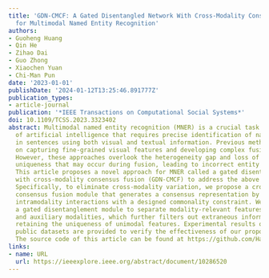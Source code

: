 ```yaml
---
title: 'GDN-CMCF: A Gated Disentangled Network With Cross-Modality Consensus Fusion
  for Multimodal Named Entity Recognition'
authors:
- Guoheng Huang
- Qin He
- Zihao Dai
- Guo Zhong
- Xiaochen Yuan
- Chi-Man Pun
date: '2023-01-01'
publishDate: '2024-01-12T13:25:46.891777Z'
publication_types:
- article-journal
publication: '*IEEE Transactions on Computational Social Systems*'
doi: 10.1109/TCSS.2023.3323402
abstract: Multimodal named entity recognition (MNER) is a crucial task in social systems
  of artificial intelligence that requires precise identification of named entities
  in sentences using both visual and textual information. Previous methods have focused
  on capturing fine-grained visual features and developing complex fusion procedures.
  However, these approaches overlook the heterogeneity gap and loss of original modality
  uniqueness that may occur during fusion, leading to incorrect entity identification.
  This article proposes a novel approach for MNER called a gated disentangled network
  with cross-modality consensus fusion (GDN-CMCF) to address the above challenges.
  Specifically, to eliminate cross-modality variation, we propose a cross-modality
  consensus fusion module that generates a consensus representation by learning inter-and
  intramodality interactions with a designed commonality constraint. We then introduce
  a gated disentanglement module to separate modality-relevant features from support
  and auxiliary modalities, which further filters out extraneous information while
  retaining the uniqueness of unimodal features. Experimental results on two real
  public datasets are provided to verify the effectiveness of our proposed GDN-CMCF.
  The source code of this article can be found at https://github.com/HaoDavis/ GDN-CMCF.
links:
- name: URL
  url: https://ieeexplore.ieee.org/abstract/document/10286520
---
```

